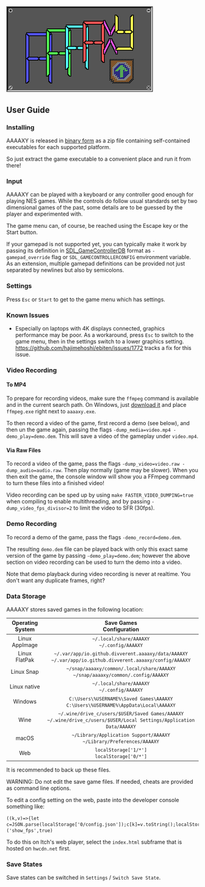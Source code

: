 ## ![AAAAXY](logo.png)

## User Guide

### Installing

AAAAXY is released in [binary
form](https://github.com/divVerent/aaaaxy/releases) as a zip file
containing self-contained executables for each supported platform.

So just extract the game executable to a convenient place and run it
from there\!

### Input

AAAAXY can be played with a keyboard or any controller good enough for
playing NES games. While the controls do follow usual standards set by
two dimensional games of the past, some details are to be guessed by the
player and experimented with.

The game menu can, of course, be reached using the Escape key or the
Start button.

If your gamepad is not supported yet, you can typically make it work by
passing its definition in
[SDL\_GameControllerDB](https://github.com/gabomdq/SDL_GameControllerDB/blob/master/gamecontrollerdb.txt)
format as `-gamepad_override` flag or `SDL_GAMECONTROLLERCONFIG`
environment variable. As an extension, multiple gamepad definitions can
be provided not just separated by newlines but also by semicolons.

### Settings

Press `Esc` or `Start` to get to the game menu which has settings.

### Known Issues

  - Especially on laptops with 4K displays connected, graphics
    performance may be poor. As a workaround, press `Esc` to switch to
    the game menu, then in the settings switch to a lower graphics
    setting. <https://github.com/hajimehoshi/ebiten/issues/1772> tracks
    a fix for this issue.

### Video Recording

#### To MP4

To prepare for recording videos, make sure the `ffmpeg` command is
available and in the current search path. On Windows, just [download
it](https://ffmpeg.org/download.html) and place `ffmpeg.exe` right next
to `aaaaxy.exe`.

To then record a video of the game, first record a demo (see below), and
then un the game again, passing the flags `-dump_media=video.mp4
-demo_play=demo.dem`. This will save a video of the gameplay under
`video.mp4`.

#### Via Raw Files

To record a video of the game, pass the flags `-dump_video=video.raw
-dump_audio=audio.raw`. Then play normally (game may be slower). When
you then exit the game, the console window will show you a FFmpeg
command to turn these files into a finished video\!

Video recording can be sped up by using `make FASTER_VIDEO_DUMPING=true`
when compiling to enable multithreading, and by passing
`-dump_video_fps_divisor=2` to limit the video to SFR (30fps).

### Demo Recording

To record a demo of the game, pass the flags `-demo_record=demo.dem`.

The resulting `demo.dem` file can be played back with only this exact
same version of the game by passing `-demo_play=demo.dem`; however the
above section on video recording can be used to turn the demo into a
video.

Note that demo playback during video recording is never at realtime. You
don't want any duplicate frames, right?

### Data Storage

AAAAXY stores saved games in the following location:

Operating System | Save Games<br>Configuration
:-:|:-:
Linux AppImage | `~/.local/share/AAAAXY`<br>`~/.config/AAAAXY`
Linux FlatPak | `~/.var/app/io.github.divverent.aaaaxy/data/AAAAXY`<br>`~/.var/app/io.github.divverent.aaaaxy/config/AAAAXY`
Linux Snap |  `~/snap/aaaaxy/common/.local/share/AAAAXY`<br>`~/snap/aaaaxy/common/.config/AAAAXY`
Linux native | `~/.local/share/AAAAXY`<br>`~/.config/AAAAXY`
Windows | `C:\Users\%USERNAME%\Saved Games\AAAAXY`<br>`C:\Users\%USERNAME%\AppData\Local\AAAAXY`
Wine | `~/.wine/drive_c/users/$USER/Saved Games/AAAAXY`<br>`~/.wine/drive_c/users/$USER/Local Settings/Application Data/AAAAXY`
macOS | `~/Library/Application Support/AAAAXY`<br>`~/Library/Preferences/AAAAXY`
Web | `localStorage['1/*']`<br>`localStorage['0/*']`

It is recommended to back up these files.

WARNING: Do not edit the save game files. If needed, cheats are provided
as command line options.

To edit a config setting on the web, paste into the developer console something like:

```
((k,v)=>{let c=JSON.parse(localStorage['0/config.json']);c[k]=v.toString();localStorage['0/config.json']=JSON.stringify(c);location.reload(false);})('show_fps',true)
```

To do this on Itch's web player, select the `index.html` subframe that is hosted on `hwcdn.net` first.

### Save States

Save states can be switched in `Settings` / `Switch Save State`.
